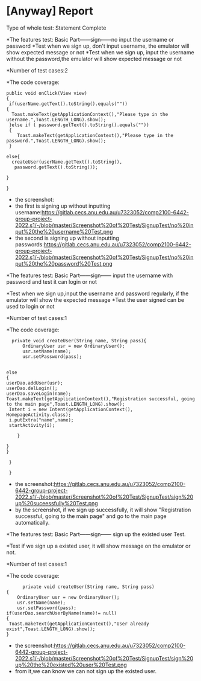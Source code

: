 # [Anyway] Report

Type of whole test: Statement Complete


*The features test: Basic Part——sign——no input the username or password
*Test when we sign up, don't input username, the emulator will show expected message or not
*Test when we sign up, input the username without the password,the emulator will show expected message or not

*Number of test cases:2

*The code coverage:

    public void onClick(View view)
    {
     if(userName.getText().toString().equals(""))
    {
      Toast.makeText(getApplicationContext(),"Please type in the username.",Toast.LENGTH_LONG).show();
     }else if ( password.getText().toString().equals(""))
     {
        Toast.makeText(getApplicationContext(),"Please type in the password.",Toast.LENGTH_LONG).show();
     }

    else{
      createUser(userName.getText().toString(),
       password.getText().toString());
                
    }
            
    }


* the screenshot:
* the first is signing up without inputting username:https://gitlab.cecs.anu.edu.au/u7323052/comp2100-6442-group-project-2022.s1/-/blob/master/Screenshot%20of%20Test/SignupTest/no%20input%20the%20username%20Test.png
* the second is signing up without inputting passwords:https://gitlab.cecs.anu.edu.au/u7323052/comp2100-6442-group-project-2022.s1/-/blob/master/Screenshot%20of%20Test/SignupTest/no%20input%20the%20password%20Test.png





*The features test: Basic Part——sign—— input the username  with password and test it can login or not

*Test when we sign up,input the username and password regularly, if the emulator will show the expected message 
*Test the user signed can be used to login or not

*Number of test cases:1

*The code coverage:

      private void createUser(String name, String pass){
          OrdinaryUser usr = new OrdinaryUser();
          usr.setName(name);
          usr.setPassword(pass);


    else
    {
    userDao.addUser(usr);
    userDao.delLogin();
    userDao.saveLogin(name);
    Toast.makeText(getApplicationContext(),"Registration successful, going to the main page",Toast.LENGTH_LONG).show();
     Intent i = new Intent(getApplicationContext(), HomepageActivity.class);
     i.putExtra("name",name);
     startActivity(i);

        }

    }
    }

     }

     }

* the screenshot:https://gitlab.cecs.anu.edu.au/u7323052/comp2100-6442-group-project-2022.s1/-/blob/master/Screenshot%20of%20Test/SignupTest/sign%20up%20suceessfully%20Test.png
* by the screenshot, if we sign up successfully, it will show "Registration successful, going to the main page" and go to the main page automatically.






*The features test: Basic Part——sign—— sign up the existed user Test.


*Test if we sign up a existed user, it will show message on the emulator or not.

*Number of test cases:1

*The code coverage:

          private void createUser(String name, String pass)
    { 
        OrdinaryUser usr = new OrdinaryUser();
        usr.setName(name);
        usr.setPassword(pass);
    if(userDao.searchUserByName(name)!= null)
    {
     Toast.makeText(getApplicationContext(),"User already exist",Toast.LENGTH_LONG).show();
    }

* the screenshot:https://gitlab.cecs.anu.edu.au/u7323052/comp2100-6442-group-project-2022.s1/-/blob/master/Screenshot%20of%20Test/SignupTest/sign%20up%20the%20existed%20user%20Test.png
* from it,we can know we can not sign up the existed user.



